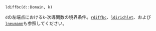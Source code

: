 ```
ldiffbc(d::Domain, k)
```

`d`の左端点における`k`-次導関数の境界条件。[`rdiffbc`](@ref)、[`ldirichlet`](@ref)、および[`lneumann`](@ref)も参照してください。
